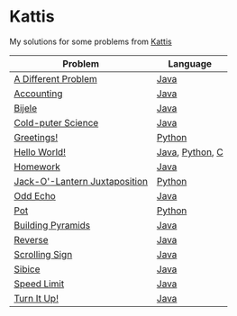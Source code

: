 # Kattis

My solutions for some problems from [Kattis](https://open.kattis.com/)

| Problem | Language |
| --- | --- |
|[A Different Problem](https://open.kattis.com/problems/different)                              |[Java](Java/A%20Different%20Problem/Difference.java)|
|[Accounting](https://open.kattis.com/problems/bokforing)                                       |[Java](Java/Accounting/Accounting.java)|
|[Bijele](https://open.kattis.com/problems/bijele)                                              |[Java](Java/Bijele/Bijele.java)|
|[Cold-puter Science](https://open.kattis.com/problems/cold)                                    |[Java](Java/Cold-puterScience/Cold.java)|
|[Greetings!](https://open.kattis.com/problems/greetings2)                                      |[Python](Python/greetings/greetings.py)|
|[Hello World!](https://open.kattis.com/problems/hello)                                         |[Java](Java/Hello%20World/main.java), [Python](Python/hello/hello_world.py), [C](C/Hello%20World/hello.c)|
|[Homework](https://open.kattis.com/problems/heimavinna)                                        |[Java](Java/Homework/Homework.java)|
|[Jack-O'-Lantern Juxtaposition](https://open.kattis.com/problems/jackolanternjuxtaposition)    |[Python](Python/jack-o-lantern/jack-o-lantern.py)|
|[Odd Echo](https://open.kattis.com/problems/oddecho)                                           |[Java](Java/OddEcho/OddEcho.java)|
|[Pot](https://open.kattis.com/problems/pot)                                                    |[Python](Python/pot/pot.py)|
|[Building Pyramids](https://open.kattis.com/problems/pyramids)                                 |[Java](Java/BuildingPyradminds/Pyramids.java)|
|[Reverse](https://open.kattis.com/problems/ofugsnuid)                                          |[Java](Java/Reverse/Reverse.java)|
|[Scrolling Sign](https://open.kattis.com/problems/scrollingsign)                               |[Java](Java/ScrollingSign/ScrollingSign.java)|
|[Sibice](https://open.kattis.com/problems/sibice)                                              |[Java](Java/Sibice/Sibice.java)|
|[Speed Limit](https://open.kattis.com/problems/speedlimit)                                     |[Java](Java/SpeedLimit/SpeedLimit.java)|
|[Turn It Up!](https://open.kattis.com/problems/skruop)                                         |[Java](Java/TurnItUp/Skruop.java)|